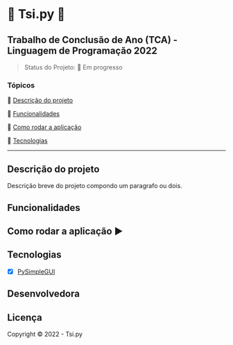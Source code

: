 # :snake: Tsi.py :snake:
## Trabalho de Conclusão de Ano (TCA) - Linguagem de Programação 2022

<p align="center">
  
</p>

> Status do Projeto: :construction: Em progresso 

### Tópicos 

:small_blue_diamond: [Descrição do projeto](#descrição-do-projeto)

:small_blue_diamond: [Funcionalidades](#funcionalidades)

:small_blue_diamond: [Como rodar a aplicação](#como-rodar-a-aplicação-arrow_forward)

:small_blue_diamond: [Tecnologias](#tecnologias)

---

## Descrição do projeto 

<p align="justify">
  Descrição breve do projeto compondo um paragrafo ou dois. 
</p>

## Funcionalidades

## Como rodar a aplicação :arrow_forward:

## Tecnologias
- [X] [PySimpleGUI](https://www.pysimplegui.org/en/latest/)

## Desenvolvedora

## Licença 

Copyright :copyright: 2022 - Tsi.py
